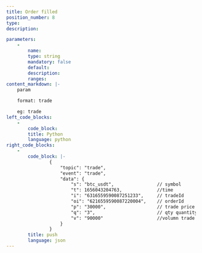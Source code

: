 ```yaml
---
title: Order filled
position_number: 8
type:
description: 

parameters:
    -
        name:
        type: string
        mandatory: false
        default:
        description:
        ranges:
content_markdown: |-
    param

    format: trade

    eg: trade
left_code_blocks:
    -
        code_block:
        title: Python
        language: python
right_code_blocks:
    -
        code_block: |-
                {
                    "topic": "trade", 
                    "event": "trade", 
                    "data": {
                        "s": "btc_usdt",                // symbol
                        "t": 1656043204763,             //time 
                        "i": "6316559590087251233",     // tradeId
                        "oi": "6216559590087220004",    // orderId
                        "p": "30000",                   // trade price
                        "q": "3",                       // qty quantity
                        "v": "90000"                    //volumn trade amount
                    }
                }
        title: push
        language: json
---
```

